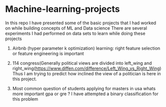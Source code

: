 # Machine-learning-projects
In this repo I have presented some of the basic projects that I had worked on while building concepts of ML and Data science
There are several experiments I had performed on data sets to learn while doing these projects

1. Airbnb (hyper parameter k optimization) learning: right feature selection or feature engineering is important

2. 114 congress(Generally political views are divided into left_wing and right_wing(https://www.diffen.com/difference/Left_Wing_vs_Right_Wing)Thus I am trying to predict how inclined the view of a politician is here in this project.

3. Most common question of students applying for masters in usa whats more important gpa or gre ? I have attempted a binary classification for this problem





